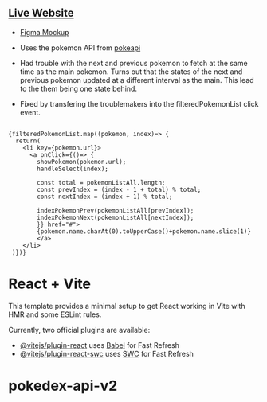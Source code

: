  ## [Live Website](https://pokedex-tseidoon.netlify.app/)
 - [Figma Mockup](https://www.figma.com/design/ZjhKNX4SJLmqhdf7YKuuXK/Pokedex-Api?node-id=0-1&t=HPZ8UZpWkXefTma6-1)
  - Uses the pokemon API from [pokeapi](https://pokeapi.co/)

 - Had trouble with the next and previous pokemon to fetch at the same time as the main pokemon. Turns out that the states of the next and previous pokemon updated at a different interval as the main. This lead to the them being one state behind.
 - Fixed by transfering the troublemakers into the filteredPokemonList click event.

```

{filteredPokemonList.map((pokemon, index)=> {
  return(
    <li key={pokemon.url}>
      <a onClick={()=> {
        showPokemon(pokemon.url); 
        handleSelect(index);

        const total = pokemonListAll.length;
        const prevIndex = (index - 1 + total) % total;
        const nextIndex = (index + 1) % total;

        indexPokemonPrev(pokemonListAll[prevIndex]);
        indexPokemonNext(pokemonListAll[nextIndex]);
        }} href="#">
        {pokemon.name.charAt(0).toUpperCase()+pokemon.name.slice(1)}
        </a>
    </li>
 )})}

```



# React + Vite

This template provides a minimal setup to get React working in Vite with HMR and some ESLint rules.

Currently, two official plugins are available:

- [@vitejs/plugin-react](https://github.com/vitejs/vite-plugin-react/blob/main/packages/plugin-react/README.md) uses [Babel](https://babeljs.io/) for Fast Refresh
- [@vitejs/plugin-react-swc](https://github.com/vitejs/vite-plugin-react-swc) uses [SWC](https://swc.rs/) for Fast Refresh
# pokedex-api-v2
